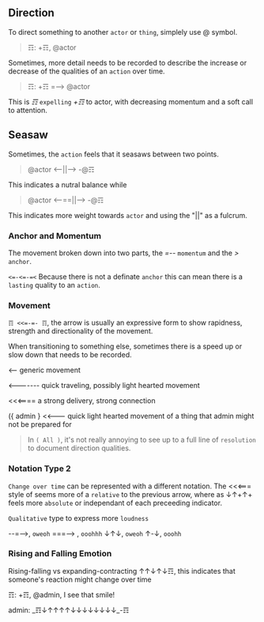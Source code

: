 ## Direction
To direct something to another `actor` or `thing`, simplely use @ symbol.
> ☶: +☶, @actor

Sometimes, more detail needs to be recorded to describe the increase or decrease of the qualities of an `action` over time.

> ☶: +☶ =--> @actor

This is _☶_ `expelling` _+☶_ to actor, with decreasing momentum and a soft call to attention.

## Seasaw
Sometimes, the `action` feels that it seasaws between two points.

> @actor <--||--> -@☶ 

This indicates a nutral balance while

> @actor <--==||--> -@☶ 

This indicates more weight towards `actor` and using the "||" as a fulcrum.

### Anchor and Momentum

The movement broken down into two parts, the _=--_ `momentum` and the _>_ `anchor`.

`<=-<=-=<` Because there is not a definate `anchor` this can mean there is a `lasting` quality to an `action`.

### Movement
`☶ <<=-=- ☶`, the arrow is usually an expressive form to show rapidness, strength and directionality of the movement.

When transitioning to something else, sometimes there is a speed up or slow down that needs to be recorded.

<-- generic movement

<------- quick traveling, possibly light hearted movement

<<<==== a strong delivery, strong connection

({ admin } <<--- quick light hearted movement of a thing that admin might not be prepared for

> In `( All )`, it's not really annoying to see up to a full line of `resolution` to document direction qualities.

### Notation Type 2
`Change over time` can be represented with a different notation.  The <<<=== style of seems more of a `relative` to the previous arrow, where as ↓↑+↑+ feels more `absolute` or independant of each preceeding indicator.

`Qualitative` type to express more `loudness`

--=-->, `oweoh`
===--> , `ooohhh`
↓↑↓, `oweoh`
↑-↓, `ooohh`

### Rising and Falling Emotion

Rising-falling vs expanding-contracting
↑↑↓↑↓☶, this indicates that someone's reaction might change over time

☶: +☶, @admin, I see that smile!

admin: \_☶↓↑↑↑↑↓↓↓↓↓↓↓↓_-☶ 